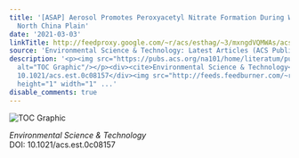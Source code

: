 ```yaml
---
title: '[ASAP] Aerosol Promotes Peroxyacetyl Nitrate Formation During Winter in the
  North China Plain'
date: '2021-03-03'
linkTitle: http://feedproxy.google.com/~r/acs/esthag/~3/mxngdVQMWAs/acs.est.0c08157
source: 'Environmental Science & Technology: Latest Articles (ACS Publications)'
description: '<p><img src="https://pubs.acs.org/na101/home/literatum/publisher/achs/journals/content/esthag/0/esthag.ahead-of-print/acs.est.0c08157/20210303/images/medium/es0c08157_0010.gif"
  alt="TOC Graphic"/></p><div><cite>Environmental Science & Technology</cite></div><div>DOI:
  10.1021/acs.est.0c08157</div><img src="http://feeds.feedburner.com/~r/acs/esthag/~4/mxngdVQMWAs"
  height="1" width="1" ...'
disable_comments: true
---
```

<p><img src="https://pubs.acs.org/na101/home/literatum/publisher/achs/journals/content/esthag/0/esthag.ahead-of-print/acs.est.0c08157/20210303/images/medium/es0c08157_0010.gif" alt="TOC Graphic"/></p><div><cite>Environmental Science & Technology</cite></div><div>DOI: 10.1021/acs.est.0c08157</div><img src="http://feeds.feedburner.com/~r/acs/esthag/~4/mxngdVQMWAs" height="1" width="1" ...